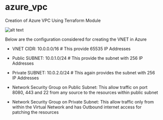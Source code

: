 # azure_vpc
Creation of Azure VPC Using Terraform Module

![alt text](https://github.com/cultofcloud/azure_vpc/Images/Azure_VPC.png)

Below are the configuration considered for creating the VNET in Azure

- VNET CIDR: 10.0.0.0/16                # This provide 65535 IP Addresses

- Public SUBNET: 10.0.1.0/24            # This provide the subnet with 256 IP Addresses

- Private SUBNET: 10.0.2.0/24           # This again provides the subnet with 256 IP Addresses

- Network Security Group on Public Subnet: This allow traffic on port 8080, 443 and 22 from any source to the resources within public subnet

- Network Security Group on Private Subnet: This allow traffic only from within the Virtual Network and has Outbound internet access for patching the resources